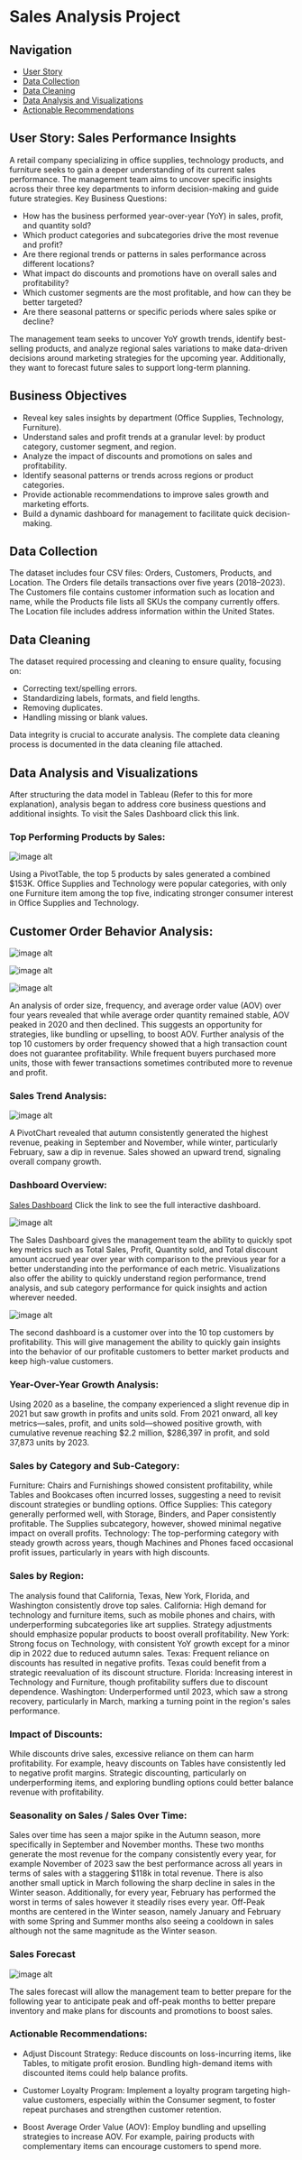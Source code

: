 # Sales Analysis Project

## Navigation
- [User Story](#user-story-sales-performance-insights)
- [Data Collection](#data-collection)
- [Data Cleaning](#data-cleaning)
- [Data Analysis and Visualizations](#data-analysis-and-visualizations)
- [Actionable Recommendations](#actionable-recommendations)

## User Story: Sales Performance Insights

A retail company specializing in office supplies, technology products, and furniture seeks to gain a deeper understanding of its current sales performance. The management team aims to uncover specific insights across their three key departments to inform decision-making and guide future strategies.
Key Business Questions:

  * How has the business performed year-over-year (YoY) in sales, profit, and quantity sold?
  * Which product categories and subcategories drive the most revenue and profit?
  * Are there regional trends or patterns in sales performance across different locations?
  * What impact do discounts and promotions have on overall sales and profitability?
  * Which customer segments are the most profitable, and how can they be better targeted?
  * Are there seasonal patterns or specific periods where sales spike or decline?

The management team seeks to uncover YoY growth trends, identify best-selling products, and analyze regional sales variations to make data-driven decisions around marketing strategies for the upcoming year. Additionally, they want to forecast future sales to support long-term planning.

## Business Objectives

  * Reveal key sales insights by department (Office Supplies, Technology, Furniture).
  * Understand sales and profit trends at a granular level: by product category, customer segment, and region.
  * Analyze the impact of discounts and promotions on sales and profitability.
  * Identify seasonal patterns or trends across regions or product categories.
  * Provide actionable recommendations to improve sales growth and marketing efforts.
  * Build a dynamic dashboard for management to facilitate quick decision-making.

## Data Collection
The dataset includes four CSV files: Orders, Customers, Products, and Location. The Orders file details transactions over five years (2018–2023). The Customers file contains customer information such as location and name, while the Products file lists all SKUs the company currently offers. The Location file includes address information within the United States.

## Data Cleaning

The dataset required processing and cleaning to ensure quality, focusing on:

  * Correcting text/spelling errors.
  * Standardizing labels, formats, and field lengths.
  * Removing duplicates.
  * Handling missing or blank values.

Data integrity is crucial to accurate analysis. The complete data cleaning process is documented in the data cleaning file attached.

## Data Analysis and Visualizations

After structuring the data model in Tableau (Refer to this for more explanation), analysis began to address core business questions and additional insights. To visit the Sales Dashboard click this link.

### Top Performing Products by Sales:

![image alt](https://github.com/Carlos081023/Carlos-Portfolio/blob/fe47fa9c87a23b3cbb636558ac51aee2f8c3b701/Screenshot%202024-10-30%20180753.png)

Using a PivotTable, the top 5 products by sales generated a combined $153K. Office Supplies and Technology were popular categories, with only one Furniture item among the top five, indicating stronger consumer interest in Office Supplies and Technology.

## Customer Order Behavior Analysis:

![image alt](https://github.com/Carlos081023/Carlos-Portfolio/blob/fe47fa9c87a23b3cbb636558ac51aee2f8c3b701/Screenshot%202024-10-30%20181430.png)

![image alt](https://github.com/Carlos081023/Carlos-Portfolio/blob/fe47fa9c87a23b3cbb636558ac51aee2f8c3b701/Screenshot%202024-10-30%20181528.png)

![image alt](https://github.com/Carlos081023/Carlos-Portfolio/blob/fe47fa9c87a23b3cbb636558ac51aee2f8c3b701/Screenshot%202024-10-30%20183646.png)

An analysis of order size, frequency, and average order value (AOV) over four years revealed that while average order quantity remained stable, AOV peaked in 2020 and then declined. This suggests an opportunity for strategies, like bundling or upselling, to boost AOV.
Further analysis of the top 10 customers by order frequency showed that a high transaction count does not guarantee profitability. While frequent buyers purchased more units, those with fewer transactions sometimes contributed more to revenue and profit.

### Sales Trend Analysis:

![image alt](https://github.com/Carlos081023/Carlos-Portfolio/blob/fe47fa9c87a23b3cbb636558ac51aee2f8c3b701/Screenshot%202024-10-30%20203358.png)

A PivotChart revealed that autumn consistently generated the highest revenue, peaking in September and November, while winter, particularly February, saw a dip in revenue. Sales showed an upward trend, signaling overall company growth.

### Dashboard Overview:

[Sales Dashboard](https://public.tableau.com/app/profile/carlos.rivera3783/viz/SalesAnalysis_17303424800750/SalesDashboard) Click the link to see the full interactive dashboard.

![image alt](https://github.com/Carlos081023/Carlos-Portfolio/blob/fe47fa9c87a23b3cbb636558ac51aee2f8c3b701/Screenshot%202024-10-31%20183000.png)
	
The Sales Dashboard gives the management team the ability to quickly spot key metrics such as Total Sales, Profit, Quantity sold, and Total discount amount accrued year over year with comparison to the previous year for a better understanding into the performance of each metric. Visualizations also offer the ability to quickly understand region performance, trend analysis, and sub category performance for quick insights and action wherever needed.

![image alt](https://github.com/Carlos081023/Carlos-Portfolio/blob/fe47fa9c87a23b3cbb636558ac51aee2f8c3b701/Screenshot%202024-10-31%20183504.png)

The second dashboard is a customer over into the 10 top customers by profitability. This will give management the ability to quickly gain insights into the behavior of our profitable customers to better market products and keep high-value customers.

### Year-Over-Year Growth Analysis:

Using 2020 as a baseline, the company experienced a slight revenue dip in 2021 but saw growth in profits and units sold. From 2021 onward, all key metrics—sales, profit, and units sold—showed positive growth, with cumulative revenue reaching $2.2 million, $286,397 in profit, and sold 37,873 units by 2023.

### Sales by Category and Sub-Category:
Furniture: Chairs and Furnishings showed consistent profitability, while Tables and Bookcases often incurred losses, suggesting a need to revisit discount strategies or bundling options.
Office Supplies: This category generally performed well, with Storage, Binders, and Paper consistently profitable. The Supplies subcategory, however, showed minimal negative impact on overall profits.
Technology: The top-performing category with steady growth across years, though Machines and Phones faced occasional profit issues, particularly in years with high discounts.

### Sales by Region:
The analysis found that California, Texas, New York, Florida, and Washington consistently drove top sales.
California: High demand for technology and furniture items, such as mobile phones and chairs, with underperforming subcategories like art supplies. Strategy adjustments should emphasize popular products to boost overall profitability.
New York: Strong focus on Technology, with consistent YoY growth except for a minor dip in 2022 due to reduced autumn sales.
Texas: Frequent reliance on discounts has resulted in negative profits. Texas could benefit from a strategic reevaluation of its discount structure.
Florida: Increasing interest in Technology and Furniture, though profitability suffers due to discount dependence.
Washington: Underperformed until 2023, which saw a strong recovery, particularly in March, marking a turning point in the region's sales performance.

### Impact of Discounts:
While discounts drive sales, excessive reliance on them can harm profitability. For example, heavy discounts on Tables have consistently led to negative profit margins. Strategic discounting, particularly on underperforming items, and exploring bundling options could better balance revenue with profitability.

### Seasonality on Sales /  Sales Over Time:
Sales over time has seen a major spike in the Autumn season, more specifically in September and November months. These two months generate the most revenue for the company consistently every year, for example November of 2023 saw the best performance across all years in terms of sales with a staggering $118k in total revenue.
There is also another small uptick in March following the sharp decline in sales in the Winter season. Additionally, for every year, February has performed the worst in terms of sales however it steadily rises every year. 
Off-Peak months are centered in the Winter season, namely January and February with some Spring and Summer months also seeing a cooldown in sales although not the same magnitude as the Winter season.

### Sales Forecast

![image alt](https://github.com/Carlos081023/Carlos-Portfolio/blob/1d59822e097039edc8796322e22cc906a2e6f50e/Screenshot%202024-10-31%20211737.png)

The sales forecast will allow the management team to better prepare for the following year to anticipate peak and off-peak months to better prepare inventory and make plans for discounts and promotions to boost sales.

### Actionable Recommendations:

  * Adjust Discount Strategy: Reduce discounts on loss-incurring items, like Tables, to mitigate profit erosion. Bundling high-demand items with discounted items could help balance profits.

  * Customer Loyalty Program: Implement a loyalty program targeting high-value customers, especially within the Consumer segment, to foster repeat purchases and strengthen customer retention.
    
  * Boost Average Order Value (AOV): Employ bundling and upselling strategies to increase AOV. For example, pairing products with complementary items can encourage customers to spend more.
